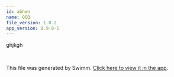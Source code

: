 ```yaml
---
id: abhwn
name: QQQ
file_version: 1.0.2
app_version: 0.9.8-1
---
```


ghjkgh

<br/>

This file was generated by Swimm. [Click here to view it in the app](http://localhost:5000/repos/ls4DA2fLasmQuEbT4ipw/docs/abhwn).